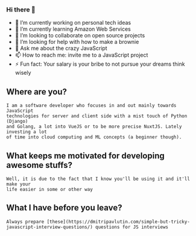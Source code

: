 ### Hi there 👋

- 🔭 I’m currently working on personal tech ideas
- 🌱 I’m currently learning Amazon Web Services
- 👯 I’m looking to collaborate on open source projects
- 🤔 I’m looking for help with how to make a brownie
- 💬 Ask me about the crazy JavaScript
- 📫 How to reach me: invite me to a JavaScript project
- ⚡ Fun fact: Your salary is your bribe to not pursue your dreams think wisely

## Where are you?
 ```
 I am a software developer who focuses in and out mainly towards JavaScript
 technologies for server and client side with a mist touch of Python (Django)
 and Golang, a lot into VueJS or to be more precise NuxtJS. Lately investing a lot
 of time into cloud computing and ML concepts (a beginner though).
 ```
 
## What keeps me motivated for developing awesome stuffs?
```
Well, it is due to the fact that I know you'll be using it and it'll make your 
life easier in some or other way
```

## What I have before you leave?
```
Always prepare [these](https://dmitripavlutin.com/simple-but-tricky-javascript-interview-questions/) questions for JS interviews
```

